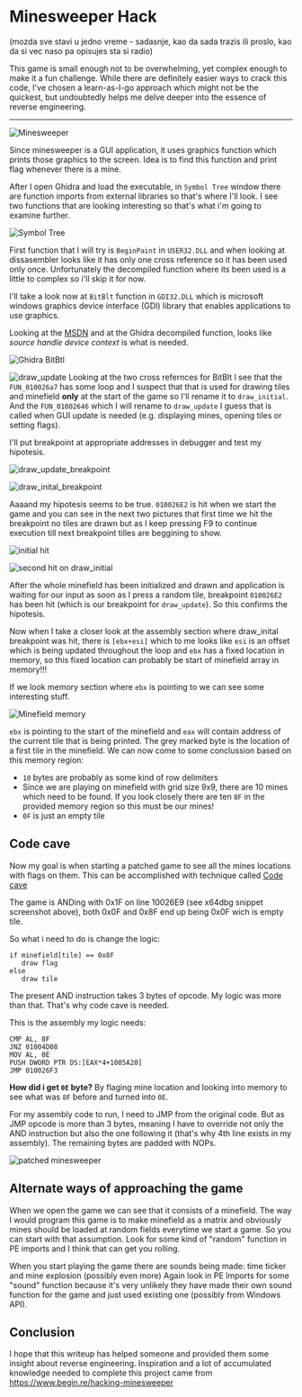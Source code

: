 # Minesweeper Hack

(mozda sve stavi u jedno vreme - sadasnje, kao da sada trazis ili proslo, kao da si vec naso pa opisujes sta si radio)

This game is small enough not to be overwhelming, yet complex enough to make it a fun challenge.
While there are definitely easier ways to crack this code, I've chosen a learn-as-I-go approach which might not be the quickest, but undoubtedly helps me delve deeper into the essence of reverse engineering.

***

![Minesweeper](https://raw.githubusercontent.com/realbugdigger/MinesweeperHack/main/Minesweeper.png)

Since minesweeper is a GUI application, it uses graphics function which prints those graphics to the screen.
Idea is to find this function and print flag whenever there is a mine.

After I open Ghidra and load the executable, in `Symbol Tree` window there are function imports from external libraries so that's where I'll look.
I see two functions that are looking interesting so that's what i'm going to examine further.

![Symbol Tree](https://raw.githubusercontent.com/realbugdigger/MinesweeperHack/main/symbol_tree.png)

First function that I will try is `BeginPaint` in `USER32.DLL` and when looking at dissasembler looks like it has only one cross reference so it has been used only once.
Unfortunately the decompiled function where its been used is a little to complex so i'll skip it for now.

I'll take a look now at `BitBlt` function in `GDI32.DLL` which is microsoft windows graphics device interface (GDI) library that enables applications to use graphics.

Looking at the [MSDN](https://learn.microsoft.com/en-us/windows/win32/api/wingdi/nf-wingdi-bitblt) and at the Ghidra decompiled function, looks like *source handle device context* is what is needed.

![Ghidra BitBtl](https://raw.githubusercontent.com/realbugdigger/MinesweeperHack/main/bitblt.png)

![draw_update](https://raw.githubusercontent.com/realbugdigger/MinesweeperHack/main/draw_update.png)
Looking at the two cross refernces for BitBlt I see that the `FUN_010026a7` has some loop and I suspect that that is used for drawing tiles and minefield **only** at the start of the game so I'll rename it to `draw_initial`.
And the `FUN_01002646` which I will rename to `draw_update` I guess that is called when GUI update is needed (e.g. displaying mines, opening tiles or setting flags).

I'll put breakpoint at appropriate addresses in debugger and test my hipotesis.

![draw_update_breakpoint](https://raw.githubusercontent.com/realbugdigger/MinesweeperHack/main/drawUpdate_breakpoint.png)


![draw_inital_breakpoint](https://raw.githubusercontent.com/realbugdigger/MinesweeperHack/main/drawInitial_breakpoint.png)

Aaaand my hipotesis seems to be true. `010026E2` is hit when we start the game and you can see in the next two pictures that first time we hit the breakpoint no tiles are drawn
but as I keep pressing F9 to continue execution till next breakpoint tilles are beggining to show.

![initial hit](https://raw.githubusercontent.com/realbugdigger/MinesweeperHack/main/initalHit.png)

![second hit on draw_initial](https://raw.githubusercontent.com/realbugdigger/MinesweeperHack/main/secondHit.png)

After the whole minefield has been initialized and drawn and application is waiting for our input as soon as I press a random tile, breakpoint `010026E2` has been hit (which is our breakpoint for `draw_update`).
So this confirms the hipotesis.

Now when I take a closer look at the assembly section where draw_inital breakpoint was hit, there is `[ebx+esi]` which to me looks like `esi` is an offset which is being updated throughout the loop and `ebx`
has a fixed location in memory, so this fixed location can probably be start of minefield array in memory!!!

If we look memory section where `ebx` is pointing to we can see some interesting stuff.

![Minefield memory](https://raw.githubusercontent.com/realbugdigger/MinesweeperHack/main/minefield_memory.png)

`ebx` is pointing to the start of the minefield and `eax` will contain address of the current tile that is being printed.
The grey marked byte is the location of a first tile in the minefield.
We can now come to some conclussion based on this memory region:
- `10` bytes are probably as some kind of row delimiters
- Since we are playing on minefield with grid size 9x9, there are 10 mines which need to be found. If you look closely there are ten `8F` in the provided memory region so this must be our mines!
- `0F` is just an empty tile
 
## Code cave

Now my goal is when starting a patched game to see all the mines locations with flags on them.
This can be accomplished with technique called [Code cave](https://en.wikipedia.org/wiki/Code_cave)

The game is ANDing with 0x1F on line 10026E9 (see x64dbg snippet screenshot above), both 0x0F and 0x8F end up being 0x0F wich is empty tile.

So what i need to do is change the logic:
```
if minefield[tile] == 0x8F
   draw flag
else
   draw tile
```

The present AND instruction takes 3 bytes of opcode. My logic was more than that. That's why code cave is needed.

This is the assembly my logic needs:
```
CMP AL, 8F
JNZ 01004D08
MOV AL, 0E
PUSH DWORD PTR DS:[EAX*4+1005A20]
JMP 010026F3
```

**How did i get `0E` byte?**
By flaging mine location and looking into memory to see what was `8F` before and turned into `0E`.

For my assembly code to run, I need to JMP from the original code. But as JMP opcode is more than 3 bytes, meaning I have to override not only the AND instruction but also the one following it (that's why 4th line exists in my assembly).
The remaining bytes are padded with NOPs.

![patched minesweeper](https://raw.githubusercontent.com/realbugdigger/MinesweeperHack/main/patched.png)

## Alternate ways of approaching the game

When we open the game we can see that it consists of a minefield. 
The way I would program this game is to make minefield as a matrix and obviously mines should be loaded at random fields everytime we start a game.
So you can start with that assumption.
Look for some kind of "random" function in PE imports and I think that can get you rolling.

When you start playing the game there are sounds being made: time ticker and mine explosion (possibly even more)
Again look in PE Imports for some "sound" function because it's very unlikely they have made their own sound function for the game and just used existing one (possibly from Windows API).

## Conclusion

I hope that this writeup has helped someone and provided them some insight about reverse engineering.
Inspiration and a lot of accumulated knowledge needed to complete this project came from https://www.begin.re/hacking-minesweeper

